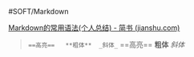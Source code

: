 #SOFT/Markdown

[Markdown的常用语法(个人总结) - 简书 (jianshu.com)](https://www.jianshu.com/p/82e730892d42)

>`==高亮==   **粗体**  _斜体_`
>==高亮==   **粗体**  _斜体_


